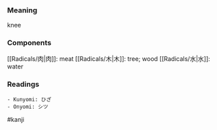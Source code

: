 ### Meaning

knee

### Components

[[Radicals/肉|肉]]: meat [[Radicals/木|木]]: tree; wood [[Radicals/水|水]]: water

### Readings

```
- Kunyomi: ひざ
- Onyomi: シツ
```

#kanji